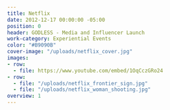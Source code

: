 ```yaml
---
title: Netflix
date: 2012-12-17 00:00:00 -05:00
position: 0
header: GODLESS - Media and Influencer Launch
work-category: Experiential Events
color: "#B9090B"
cover-image: "/uploads/netflix_cover.jpg"
images:
- row:
  - file: https://www.youtube.com/embed/1OqCczGRo24
- row:
  - file: "/uploads/netflix_frontier_sign.jpg"
  - file: "/uploads/netflix_woman_shooting.jpg"
overview: 1
---
```

